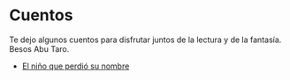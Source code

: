 # Cuentos

Te dejo algunos cuentos para disfrutar juntos de la lectura y de la fantasía. 
Besos
Abu Taro.

* [El niño que perdió su nombre](./Cuento-ElNinioQuePerdioSuNombre2.odp)
